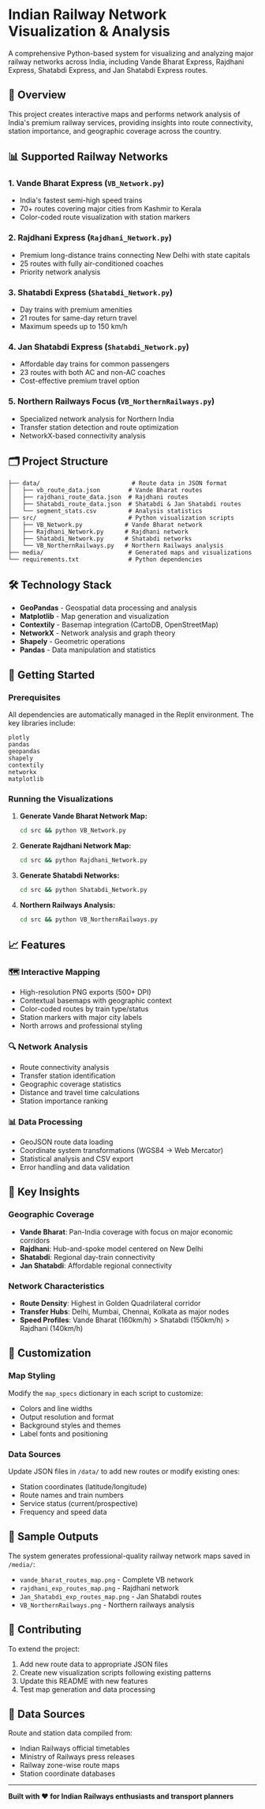 
# Indian Railway Network Visualization & Analysis

A comprehensive Python-based system for visualizing and analyzing major railway networks across India, including Vande Bharat Express, Rajdhani Express, Shatabdi Express, and Jan Shatabdi Express routes.

## 🚄 Overview

This project creates interactive maps and performs network analysis of India's premium railway services, providing insights into route connectivity, station importance, and geographic coverage across the country.

## 📊 Supported Railway Networks

### 1. **Vande Bharat Express** (`VB_Network.py`)
- India's fastest semi-high speed trains
- 70+ routes covering major cities from Kashmir to Kerala
- Color-coded route visualization with station markers

### 2. **Rajdhani Express** (`Rajdhani_Network.py`) 
- Premium long-distance trains connecting New Delhi with state capitals
- 25 routes with fully air-conditioned coaches
- Priority network analysis

### 3. **Shatabdi Express** (`Shatabdi_Network.py`)
- Day trains with premium amenities
- 21 routes for same-day return travel
- Maximum speeds up to 150 km/h

### 4. **Jan Shatabdi Express** (`Shatabdi_Network.py`)
- Affordable day trains for common passengers
- 23 routes with both AC and non-AC coaches
- Cost-effective premium travel option

### 5. **Northern Railways Focus** (`VB_NorthernRailways.py`)
- Specialized network analysis for Northern India
- Transfer station detection and route optimization
- NetworkX-based connectivity analysis

## 🗂️ Project Structure

```
├── data/                          # Route data in JSON format
│   ├── vb_route_data.json        # Vande Bharat routes
│   ├── rajdhani_route_data.json  # Rajdhani routes  
│   ├── Shatabdi_route_data.json  # Shatabdi & Jan Shatabdi routes
│   └── segment_stats.csv         # Analysis statistics
├── src/                          # Python visualization scripts
│   ├── VB_Network.py            # Vande Bharat network
│   ├── Rajdhani_Network.py      # Rajdhani network
│   ├── Shatabdi_Network.py      # Shatabdi networks
│   └── VB_NorthernRailways.py   # Northern Railways analysis
├── media/                        # Generated maps and visualizations
└── requirements.txt              # Python dependencies
```

## 🛠️ Technology Stack

- **GeoPandas** - Geospatial data processing and analysis
- **Matplotlib** - Map generation and visualization
- **Contextily** - Basemap integration (CartoDB, OpenStreetMap)
- **NetworkX** - Network analysis and graph theory
- **Shapely** - Geometric operations
- **Pandas** - Data manipulation and statistics

## 🚀 Getting Started

### Prerequisites

All dependencies are automatically managed in the Replit environment. The key libraries include:

```
plotly
pandas  
geopandas
shapely
contextily
networkx
matplotlib
```

### Running the Visualizations

1. **Generate Vande Bharat Network Map:**
   ```bash
   cd src && python VB_Network.py
   ```

2. **Generate Rajdhani Network Map:**
   ```bash
   cd src && python Rajdhani_Network.py
   ```

3. **Generate Shatabdi Networks:**
   ```bash
   cd src && python Shatabdi_Network.py
   ```

4. **Northern Railways Analysis:**
   ```bash
   cd src && python VB_NorthernRailways.py
   ```

## 📈 Features

### 🗺️ **Interactive Mapping**
- High-resolution PNG exports (500+ DPI)
- Contextual basemaps with geographic context
- Color-coded routes by train type/status
- Station markers with major city labels
- North arrows and professional styling

### 🔍 **Network Analysis**
- Route connectivity analysis
- Transfer station identification  
- Geographic coverage statistics
- Distance and travel time calculations
- Station importance ranking

### 📊 **Data Processing**
- GeoJSON route data loading
- Coordinate system transformations (WGS84 → Web Mercator)
- Statistical analysis and CSV export
- Error handling and data validation

## 🎯 Key Insights

### Geographic Coverage
- **Vande Bharat**: Pan-India coverage with focus on major economic corridors
- **Rajdhani**: Hub-and-spoke model centered on New Delhi
- **Shatabdi**: Regional day-train connectivity
- **Jan Shatabdi**: Affordable regional connectivity

### Network Characteristics
- **Route Density**: Highest in Golden Quadrilateral corridor
- **Transfer Hubs**: Delhi, Mumbai, Chennai, Kolkata as major nodes
- **Speed Profiles**: Vande Bharat (160km/h) > Shatabdi (150km/h) > Rajdhani (140km/h)

## 🔧 Customization

### Map Styling
Modify the `map_specs` dictionary in each script to customize:
- Colors and line widths
- Output resolution and format
- Background styles and themes
- Label fonts and positioning

### Data Sources
Update JSON files in `/data/` to add new routes or modify existing ones:
- Station coordinates (latitude/longitude)
- Route names and train numbers
- Service status (current/prospective)
- Frequency and speed data

## 📸 Sample Outputs

The system generates professional-quality railway network maps saved in `/media/`:
- `vande_bharat_routes_map.png` - Complete VB network
- `rajdhani_exp_routes_map.png` - Rajdhani network  
- `Jan_Shatabdi_exp_routes_map.png` - Jan Shatabdi routes
- `VB_NorthernRailways.png` - Northern railways analysis

## 🤝 Contributing

To extend the project:
1. Add new route data to appropriate JSON files
2. Create new visualization scripts following existing patterns
3. Update this README with new features
4. Test map generation and data processing

## 📝 Data Sources

Route and station data compiled from:
- Indian Railways official timetables
- Ministry of Railways press releases  
- Railway zone-wise route maps
- Station coordinate databases

---

**Built with ❤️ for Indian Railways enthusiasts and transport planners**
